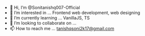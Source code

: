 - 👋 Hi, I’m @Sonitanishq007-Official
- 👀 I’m interested in ... Frontend web development, web designing
- 🌱 I’m currently learning ... VanillaJS, TS
- 💞️ I’m looking to collaborate on ...
- 📫 How to reach me ... tanishqsoni2k17@gmail.com

<!---
Sonitanishq007-Official/Sonitanishq007-Official is a ✨ special ✨ repository because its `README.md` (this file) appears on your GitHub profile.
You can click the Preview link to take a look at your changes.
--->
